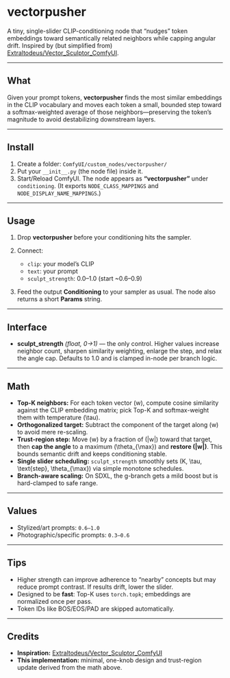 # vectorpusher

A tiny, single-slider CLIP-conditioning node that “nudges” token embeddings toward semantically related neighbors while capping angular drift. Inspired by (but simplified from) [Extraltodeus/Vector_Sculptor_ComfyUI](https://github.com/Extraltodeus/Vector_Sculptor_ComfyUI).

---

## What

Given your prompt tokens, **vectorpusher** finds the most similar embeddings in the CLIP vocabulary and moves each token a small, bounded step toward a softmax-weighted average of those neighbors—preserving the token’s magnitude to avoid destabilizing downstream layers. 

---

## Install

1. Create a folder: `ComfyUI/custom_nodes/vectorpusher/`
2. Put your `__init__.py` (the node file) inside it.
3. Start/Reload ComfyUI. The node appears as **“vectorpusher”** under `conditioning`.
   (It exports `NODE_CLASS_MAPPINGS` and `NODE_DISPLAY_NAME_MAPPINGS`.) 

---

## Usage

1. Drop **vectorpusher** before your conditioning hits the sampler.
2. Connect:

   * `clip`: your model’s CLIP
   * `text`: your prompt
   * `sculpt_strength`: 0.0–1.0 (start ~0.6–0.9)
3. Feed the output **Conditioning** to your sampler as usual. The node also returns a short **Params** string. 

---

## Interface

* **sculpt_strength** *(float, 0→1)* — the only control. Higher values increase neighbor count, sharpen similarity weighting, enlarge the step, and relax the angle cap. Defaults to 1.0 and is clamped in-node per branch logic.  

---

## Math

* **Top-K neighbors:** For each token vector (w), compute cosine similarity against the CLIP embedding matrix; pick Top-K and softmax-weight them with temperature (\tau). 
* **Orthogonalized target:** Subtract the component of the target along (w) to avoid mere re-scaling.
* **Trust-region step:** Move (w) by a fraction of (|w|) toward that target, then **cap the angle** to a maximum (\theta_{\max}) and **restore (|w|)**. This bounds semantic drift and keeps conditioning stable. 
* **Single slider scheduling:** `sculpt_strength` smoothly sets (K, \tau, \text{step}, \theta_{\max}) via simple monotone schedules. 
* **Branch-aware scaling:** On SDXL, the g-branch gets a mild boost but is hard-clamped to safe range. 

---

## Values

* Stylized/art prompts: `0.6–1.0`
* Photographic/specific prompts: `0.3–0.6`

---

## Tips

* Higher strength can improve adherence to “nearby” concepts but may reduce prompt contrast. If results drift, lower the slider.
* Designed to be **fast**: Top-K uses `torch.topk`; embeddings are normalized once per pass. 
* Token IDs like BOS/EOS/PAD are skipped automatically. 

---

## Credits

* **Inspiration:** [Extraltodeus/Vector_Sculptor_ComfyUI](https://github.com/Extraltodeus/Vector_Sculptor_ComfyUI)
* **This implementation:** minimal, one-knob design and trust-region update derived from the math above.